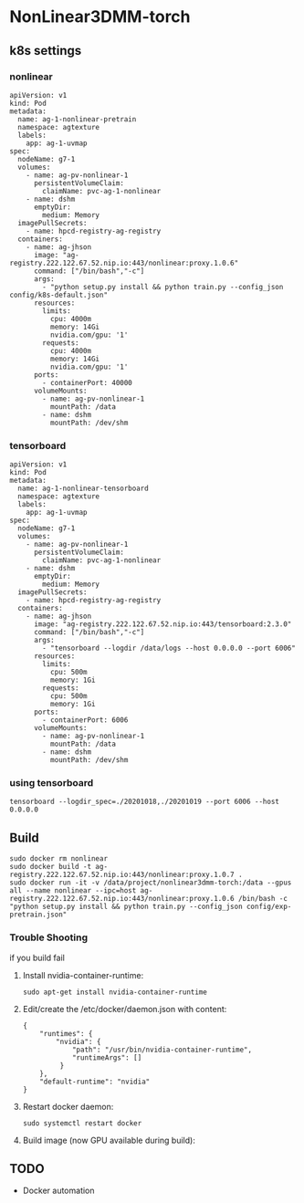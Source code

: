 # NonLinear3DMM-torch

## k8s settings

### nonlinear
```
apiVersion: v1
kind: Pod
metadata:
  name: ag-1-nonlinear-pretrain
  namespace: agtexture
  labels:
    app: ag-1-uvmap
spec:
  nodeName: g7-1
  volumes:
    - name: ag-pv-nonlinear-1
      persistentVolumeClaim:
        claimName: pvc-ag-1-nonlinear
    - name: dshm
      emptyDir:
        medium: Memory
  imagePullSecrets:
    - name: hpcd-registry-ag-registry
  containers:
    - name: ag-jhson
      image: "ag-registry.222.122.67.52.nip.io:443/nonlinear:proxy.1.0.6"
      command: ["/bin/bash","-c"]
      args: 
        - "python setup.py install && python train.py --config_json config/k8s-default.json"
      resources:
        limits:
          cpu: 4000m
          memory: 14Gi
          nvidia.com/gpu: '1'
        requests:
          cpu: 4000m
          memory: 14Gi
          nvidia.com/gpu: '1'
      ports:
        - containerPort: 40000
      volumeMounts:
        - name: ag-pv-nonlinear-1
          mountPath: /data
        - name: dshm
          mountPath: /dev/shm
```

### tensorboard

```
apiVersion: v1
kind: Pod
metadata:
  name: ag-1-nonlinear-tensorboard
  namespace: agtexture
  labels:
    app: ag-1-uvmap
spec:
  nodeName: g7-1
  volumes:
    - name: ag-pv-nonlinear-1
      persistentVolumeClaim:
        claimName: pvc-ag-1-nonlinear
    - name: dshm
      emptyDir:
        medium: Memory
  imagePullSecrets:
    - name: hpcd-registry-ag-registry
  containers:
    - name: ag-jhson
      image: "ag-registry.222.122.67.52.nip.io:443/tensorboard:2.3.0"
      command: ["/bin/bash","-c"]
      args: 
        - "tensorboard --logdir /data/logs --host 0.0.0.0 --port 6006"
      resources:
        limits:
          cpu: 500m
          memory: 1Gi
        requests:
          cpu: 500m
          memory: 1Gi
      ports:
        - containerPort: 6006
      volumeMounts:
        - name: ag-pv-nonlinear-1
          mountPath: /data
        - name: dshm
          mountPath: /dev/shm
```

### using tensorboard

```
tensorboard --logdir_spec=./20201018,./20201019 --port 6006 --host 0.0.0.0
```

## Build

```
sudo docker rm nonlinear
sudo docker build -t ag-registry.222.122.67.52.nip.io:443/nonlinear:proxy.1.0.7 .
sudo docker run -it -v /data/project/nonlinear3dmm-torch:/data --gpus all --name nonlinear --ipc=host ag-registry.222.122.67.52.nip.io:443/nonlinear:proxy.1.0.6 /bin/bash -c "python setup.py install && python train.py --config_json config/exp-pretrain.json"
```

### Trouble Shooting
if you build fail

1. Install nvidia-container-runtime:

    `sudo apt-get install nvidia-container-runtime`

2. Edit/create the /etc/docker/daemon.json with content:
    ```
    {
        "runtimes": {
            "nvidia": {
                "path": "/usr/bin/nvidia-container-runtime",
                "runtimeArgs": []
             } 
        },
        "default-runtime": "nvidia" 
    }
    ```
3. Restart docker daemon:

    `sudo systemctl restart docker`

4. Build image (now GPU available during build):
   
   
## TODO

- Docker automation

